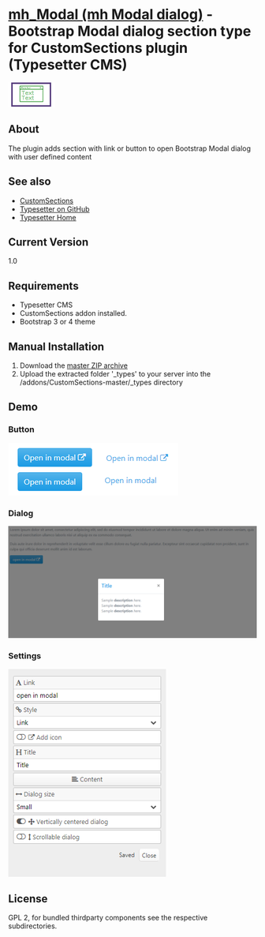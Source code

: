 # [mh_Modal (mh Modal dialog)](https://github.com/mahotilo/CS.mh_Modal) - Bootstrap Modal dialog section type for CustomSections plugin (Typesetter CMS)
![](_types/mh_modal/ui_icon.png)

## About
The plugin adds section with link or button to open  Bootstrap Modal dialog with user defined content

## See also 
* [CustomSections](https://github.com/juek/CustomSections)
* [Typesetter on GitHub](https://github.com/Typesetter/Typesetter)
* [Typesetter Home](http://www.typesettercms.com)

## Current Version 
1.0

## Requirements
* Typesetter CMS
* CustomSections addon installed.
* Bootstrap 3 or 4 theme

## Manual Installation
1. Download the [master ZIP archive](https://github.com/mahotilo/CS.mh_Modal/archive/master.zip)
2. Upload the extracted folder '_types' to your server into the /addons/CustomSections-master/_types directory


## Demo
### Button
![image](demo/button.png)

### Dialog
![image](demo/dialog.png)

### Settings
![image](demo/settings.png)


## License
GPL 2, for bundled thirdparty components see the respective subdirectories.
